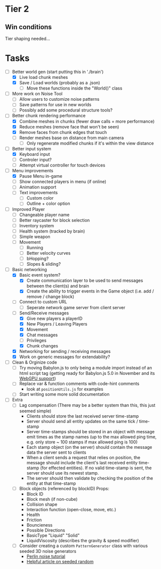 # Tier 2

## Win conditions
Tier shaping needed...

# Tasks
- [ ] Better world gen (start putting this in './brain')
    - [X] Live load chunk meshes
    - [X] Save / Load worlds (probably as a .json)
        - [ ] Move these functions inside the "World()" class
- [ ] More work on Noise Tool
    - [ ] Allow users to customize noise patterns
    - [ ] Save patterns for use in new worlds
    - [ ] Possibly add some procedural structure tools?
- [ ] Better chunk rendering performance
    - [X] Combine meshes in chunks (fewer draw calls = more performance)
    - [X] Reduce meshes (remove face that won't be seen)
    - [X] Remove faces from chunk edges that touch
    - [ ] Render meshes base on distance from main camera
        - [ ] Only regenerate modified chunks if it's within the view distance
- [ ] Better input system
    - [X] Keyboard input
    - [ ] Controler input?
    - [ ] Attempt virtual controller for touch devices
- [ ] Menu improvements
    - [X] Pause Menu in-game
    - [ ] Show connected players in menu (if online)
    - [ ] Animation support
    - [ ] Text improvements
        - [ ] Custom color
        - [ ] Outline + color option
- [ ] Improved Player
    - [ ] Changeable player name
    - [ ] Better raycaster for block selection
    - [ ] Inventory system
    - [ ] Health system (tracked by brain)
    - [ ] Simple weapon
    - [ ] Movement
        - [ ] Running
        - [ ] Better velocity curves
        - [ ] bHopping?
        - [ ] Slopes & sliding?
- [ ] Basic networking
    - [X] Basic event system?
        - [X] Create communication layer to be used to send messages between the client(s) and brain
        - [X] Create the ability to trigger events in the Game object (i.e. add / remove / change block)
    - [ ] Connect to custom URL
        - [ ] Seperate network game server from client server
    - [ ] Send/Receive messages
        - [X] Give new players a playerID
        - [X] New Players / Leaving Players
        - [X] Movement
        - [X] Chat messages
        - [ ] Privileges
        - [X] Chunk changes
    - [X] Networking for sending / receiving messages
    - [X] Work on generic messages for extendability?
- [ ] Clean & Orginize code
    - [ ] Try moving Babylon.js to only being a module import instead of an html script tag (getting ready for Babylon.js 5.0 in November and its [WebGPU support](https://doc.babylonjs.com/advanced_topics/webGPU))
    - [ ] Replace var & function comments with code-hint comments
        - look at `positionUtils.js` for examples
    - [ ] Start writing some more solid documentation
- [ ] Extra
    - [ ] Lag compensation (There may be a better system than this, this just seemed simple)
        - Clients should store the last received server time-stamp
        - Server should send all entity updates on the same tick / time-stamp
        - Server time-stamps should be stored in an object with message emit times as the stamp names (up to the max allowed ping time, e.g. only store ~ 100 stamps if max allowed ping is 100)
        - Each stamp object (on the server) should contain the message data the server sent to clients
        - When a client sends a request that relies on position, the message should include the client's last received entity time-stamp (for effected entities). If no valid time-stamp is sent, the server should use its newest stamp.
        - The server should then validate by checking the position of the entity at that time-stamp
    - [ ] Block objects (referenced by blockID)
        Props:
        - Block ID
        - Block mesh (if non-cube)
        - Collision shape
        - Interaction function (open-close, move, etc.)
        - Health
        - Friction
        - Bouncieness
        - Possible Directions
        - BasicType "Liquid" "Solid"
        - LiquidViscosity (describes the gravity & speed modifier)
    - [ ] Consider creating a custom `PatternGenerator` class with various seeded 3D noise generators
        - [Perlin noise tutorial](https://joeiddon.github.io/projects/javascript/perlin.html)
        - [Helpful article on seeded random](https://davidbau.com/archives/2010/01/30/random_seeds_coded_hints_and_quintillions.html)